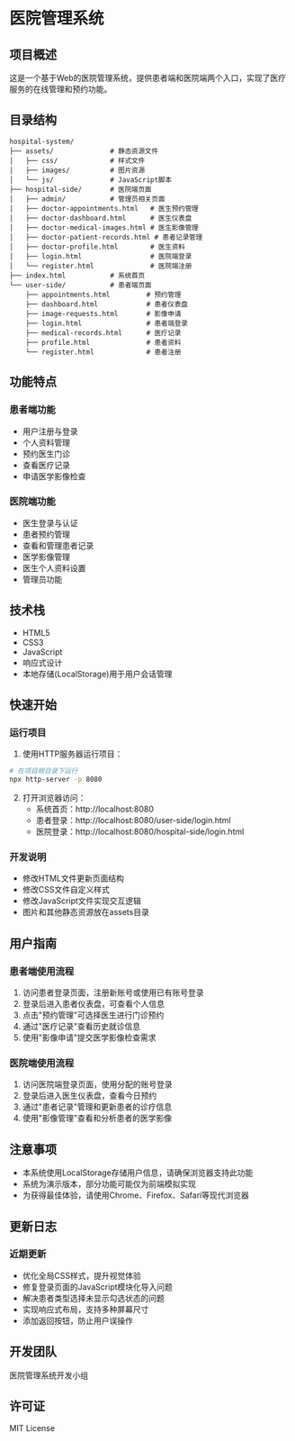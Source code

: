 # 医院管理系统

## 项目概述
这是一个基于Web的医院管理系统，提供患者端和医院端两个入口，实现了医疗服务的在线管理和预约功能。

## 目录结构

```
hospital-system/
├── assets/              # 静态资源文件
│   ├── css/             # 样式文件
│   ├── images/          # 图片资源
│   └── js/              # JavaScript脚本
├── hospital-side/       # 医院端页面
│   ├── admin/           # 管理员相关页面
│   ├── doctor-appointments.html   # 医生预约管理
│   ├── doctor-dashboard.html      # 医生仪表盘
│   ├── doctor-medical-images.html # 医生影像管理
│   ├── doctor-patient-records.html # 患者记录管理
│   ├── doctor-profile.html        # 医生资料
│   ├── login.html                 # 医院端登录
│   └── register.html              # 医院端注册
├── index.html           # 系统首页
└── user-side/           # 患者端页面
    ├── appointments.html         # 预约管理
    ├── dashboard.html            # 患者仪表盘
    ├── image-requests.html       # 影像申请
    ├── login.html                # 患者端登录
    ├── medical-records.html      # 医疗记录
    ├── profile.html              # 患者资料
    └── register.html             # 患者注册
```

## 功能特点

### 患者端功能
- 用户注册与登录
- 个人资料管理
- 预约医生门诊
- 查看医疗记录
- 申请医学影像检查

### 医院端功能
- 医生登录与认证
- 患者预约管理
- 查看和管理患者记录
- 医学影像管理
- 医生个人资料设置
- 管理员功能

## 技术栈
- HTML5
- CSS3
- JavaScript
- 响应式设计
- 本地存储(LocalStorage)用于用户会话管理

## 快速开始

### 运行项目
1. 使用HTTP服务器运行项目：

```bash
# 在项目根目录下运行
npx http-server -p 8080
```

2. 打开浏览器访问：
   - 系统首页：http://localhost:8080
   - 患者登录：http://localhost:8080/user-side/login.html
   - 医院登录：http://localhost:8080/hospital-side/login.html

### 开发说明
- 修改HTML文件更新页面结构
- 修改CSS文件自定义样式
- 修改JavaScript文件实现交互逻辑
- 图片和其他静态资源放在assets目录

## 用户指南

### 患者端使用流程
1. 访问患者登录页面，注册新账号或使用已有账号登录
2. 登录后进入患者仪表盘，可查看个人信息
3. 点击"预约管理"可选择医生进行门诊预约
4. 通过"医疗记录"查看历史就诊信息
5. 使用"影像申请"提交医学影像检查需求

### 医院端使用流程
1. 访问医院端登录页面，使用分配的账号登录
2. 登录后进入医生仪表盘，查看今日预约
3. 通过"患者记录"管理和更新患者的诊疗信息
4. 使用"影像管理"查看和分析患者的医学影像

## 注意事项
- 本系统使用LocalStorage存储用户信息，请确保浏览器支持此功能
- 系统为演示版本，部分功能可能仅为前端模拟实现
- 为获得最佳体验，请使用Chrome、Firefox、Safari等现代浏览器

## 更新日志

### 近期更新
- 优化全局CSS样式，提升视觉体验
- 修复登录页面的JavaScript模块化导入问题
- 解决患者类型选择未显示勾选状态的问题
- 实现响应式布局，支持多种屏幕尺寸
- 添加返回按钮，防止用户误操作

## 开发团队
医院管理系统开发小组

## 许可证
MIT License